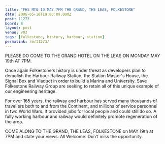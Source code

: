 ```yaml
---
title: "FHS MTG 19 MAY 7PM THE GRAND, THE LEAS, FOLKESTONE"
date: 2008-05-16T19:03:09.000Z
post: 11273
board: 8
layout: post
venue: v93
tags: [folkestone, history, harbour, station]
permalink: /m/11273/
---
```

PLEASE DO COME TO THE GRAND HOTEL ON THE LEAS ON MONDAY MAY 19th AT 7PM.  

Once again Folkestone's history is under threat as developers plan to demolish the Harbour Railway Station, the Station Master's House, the Signal Box and Viaduct in order to build a Marina and University.  Save Folkestone Railway Group are seeking to retain all of this unique example of our engineering heritage.

 For over 165 years, the railway and harbour has served many thousands of travellers both to and from the Continent, and millions of service personnel in two World Wars.  It provided jobs for local people and could still do so.  A fully working harbour and railway would definitely promote regeneration of the area.

 COME ALONG TO THE GRAND, THE LEAS, FOLKESTONE on MAY 19th at 7PM and state your views.  All Welcome. Don't miss the opportunity.
